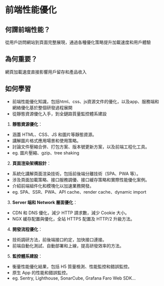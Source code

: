 # 前端性能優化

## 何謂前端性能？
從用戶訪問網站到頁面完整展現，通過各種優化策略提升加載速度和用戶體驗

## 為何重要？
網頁加載速度直接影響用戶留存和產品收入

## 如何學習
- 前端性能優化知識，包括html、css、js資源文件的優化，以及app、服務端和網絡優化基於整個研發過程展開
- 從靜態資源優化入手，到全鏈路質量監控體系建設

1. **靜態資源優化**：
  - 涵蓋 HTML、CSS、JS 和圖片等靜態資源。
  - 講解圖片格式應用場景和使用策略。
  - 討論文件壓縮合併、打包方案、版本號更新方案，以及前端工程化工具。
  - eg. 圖片壓縮、gzip、tree shaking

2. **頁面渲染架構設計**：
  - 系統化講解頁面渲染技術，包括前後端分離技術（SPA、PWA 等）。
  - 涉及頁面加載策略、接口服務調優、接口緩存策略和實際性能優化案例。
  - 介紹前端組件化和模塊化以加速業務開發。
  - eg. SPA、SSR、PWA、API cache、render cache、dynamic import

3. **Server 端和 Network 層面優化**：
  - CDN 和 DNS 優化，減少 HTTP 請求數，減少 Cookie 大小。
  - NGX 緩存配置與優化，全站 HTTPS 配置及 HTTP/2 升級方法。

4. **開發流程優化**：
  - 技術調研方法，前後端接口約定，加快接口連接。
  - 前端自動化測試、自動部署和上線，提高研發效率的方法。

5. **監控體系建設**：
  - 衡量性能優化結果，包括 H5 質量檢測、性能監控和錯誤監控。
  - 原生 App 的性能和錯誤監控。
  - eg. Sentry, Lighthouse, SonarCube, Grafana Faro Web SDK...